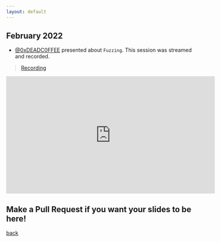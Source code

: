 ```yaml
---
layout: default
---
```


## February 2022

- [@0xDEADC0FFEE](https://twitter.com/0xDEADC0FFEE) presented about `Fuzzing`. This session was streamed and recorded.  
> [Recording](https://youtu.be/06MTxNWPB8w) 
<iframe width="560" height="315" src="https://www.youtube-nocookie.com/embed/06MTxNWPB8w" title="YouTube video player" frameborder="0" allow="accelerometer; autoplay; clipboard-write; encrypted-media; gyroscope; picture-in-picture" allowfullscreen></iframe>


## Make a Pull Request if you want your slides to be here!

[back](/)